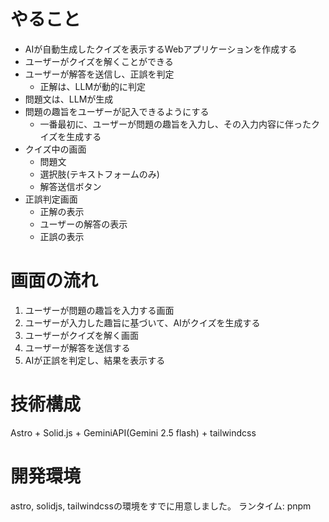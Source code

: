 # やること

- AIが自動生成したクイズを表示するWebアプリケーションを作成する
- ユーザーがクイズを解くことができる
- ユーザーが解答を送信し、正誤を判定
  - 正解は、LLMが動的に判定
- 問題文は、LLMが生成
- 問題の趣旨をユーザーが記入できるようにする
  - 一番最初に、ユーザーが問題の趣旨を入力し、その入力内容に伴ったクイズを生成する
- クイズ中の画面
  - 問題文
  - 選択肢(テキストフォームのみ)
  - 解答送信ボタン
- 正誤判定画面
  - 正解の表示
  - ユーザーの解答の表示
  - 正誤の表示

# 画面の流れ

1. ユーザーが問題の趣旨を入力する画面
2. ユーザーが入力した趣旨に基づいて、AIがクイズを生成する
3. ユーザーがクイズを解く画面
4. ユーザーが解答を送信する
5. AIが正誤を判定し、結果を表示する

# 技術構成

Astro + Solid.js + GeminiAPI(Gemini 2.5 flash) + tailwindcss

# 開発環境

astro, solidjs, tailwindcssの環境をすでに用意しました。 ランタイム: pnpm
